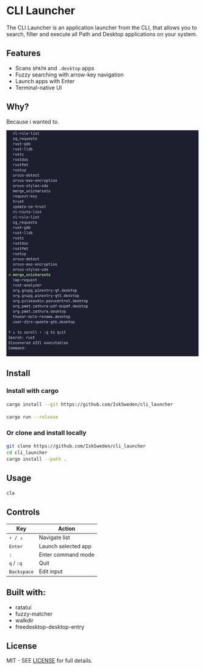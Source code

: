 # CLI Launcher 

The CLI Launcher is an application launcher from the CLI, that allows you to search, filter and execute all Path and Desktop applications on your system.

## Features
- Scans `$PATH` and `.desktop` apps
- Fuzzy searching with arrow-key navigation
- Launch apps with Enter
- Terminal-native UI

## Why?
Because i wanted to.

![alt text](image.png)

## Install

### Install with cargo
```sh
cargo install --git https://github.com/IskSweden/cli_launcher

cargo run --release

```

### Or clone and install locally
```sh
git clone https://github.com/IskSweden/cli_launcher
cd cli_launcher
cargo install --path .
```

## Usage
```sh
cla
```
## Controls

| Key         | Action              |
| ----------- | ------------------- |
| `↑ / ↓`     | Navigate list       |
| `Enter`     | Launch selected app |
| `:`         | Enter command mode  |
| `q` / `:q`  | Quit                |
| `Backspace` | Edit input          |



## Built with:
- ratatui
- fuzzy-matcher
- walkdir
- freedesktop-desktop-entry




## License

MIT - SEE [LICENSE](./LICENSE) for full details.